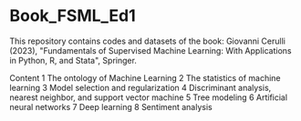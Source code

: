 # Book_FSML_Ed1
This repository contains codes and datasets of the book: 
Giovanni Cerulli (2023), "Fundamentals of Supervised Machine Learning: With Applications in Python, R, and Stata", Springer.

Content
1 The ontology of Machine Learning
2 The statistics of machine learning
3 Model selection and regularization
4 Discriminant analysis, nearest neighbor, and support vector machine
5 Tree modeling
6 Artificial neural networks
7 Deep learning
8 Sentiment analysis
